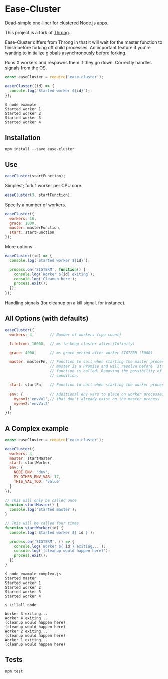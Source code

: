 # Ease-Cluster

Dead-simple one-liner for clustered Node.js apps.

This project is a fork of [Throng](https://github.com/hunterloftis/throng). 

Ease-Cluster differs from Throng in that it will wait for the master function to finish
before forking off child processes. An important feature if you're wanting to initialize
globals asynchronously before forking.

Runs X workers and respawns them if they go down.
Correctly handles signals from the OS.

```js
const easeCluster = require('ease-cluster');

easerCluster((id) => {
  console.log(`Started worker ${id}`);
});
```

```
$ node example
Started worker 1
Started worker 2
Started worker 3
Started worker 4
```

## Installation

```
npm install --save ease-cluster 
```


## Use

```js
easeCluster(startFunction);
```
Simplest; fork 1 worker per CPU core.

```js
easeCluster(3, startFunction);
```
Specify a number of workers.

```js
easeCluster({
  workers: 16,
  grace: 1000,
  master: masterFunction,
  start: startFunction
});
```
More options.

```js
easeCluster((id) => {
  console.log(`Started worker ${id}`);

  process.on('SIGTERM', function() {
    console.log(`Worker ${id} exiting`);
    console.log('Cleanup here');
    process.exit();
  });
});
```
Handling signals (for cleanup on a kill signal, for instance).

## All Options (with defaults)

```js
easeCluster({
  workers: 4,       // Number of workers (cpu count)

  lifetime: 10000,  // ms to keep cluster alive (Infinity)

  grace: 4000,      // ms grace period after worker SIGTERM (5000)

  master: masterFn, // Function to call when starting the master process
                    // master is a Promise and will resolve before `start`
                    // function is called. Removing the possibility of a race
                    // condition.

  start: startFn,   // Function to call when starting the worker processes

  env: {            // Additional env vars to place on worker processes
    myenv1:'envVal',// that don't already exist on the master process
    myenv2:'envVal2'
  } 
});
```

## A Complex example

```js
const easeCluster = require('ease-cluster');

easeCluster({
  workers: 4,
  master: startMaster,
  start: startWorker,
  env: {
    NODE_ENV: 'dev',
    MY_OTHER_ENV_VAR: 17,
    THIS_VAL_TOO: 'value'
  }
});

// This will only be called once
function startMaster() {
  console.log('Started master');
}

// This will be called four times
function startWorker(id) {
  console.log(`Started worker ${ id }`);

  process.on('SIGTERM', () => {
    console.log(`Worker ${ id } exiting...`);
    console.log('(cleanup would happen here)');
    process.exit();
  });
}
```

```
$ node example-complex.js
Started master
Started worker 1
Started worker 2
Started worker 3
Started worker 4

$ killall node

Worker 3 exiting...
Worker 4 exiting...
(cleanup would happen here)
(cleanup would happen here)
Worker 2 exiting...
(cleanup would happen here)
Worker 1 exiting...
(cleanup would happen here)
```

## Tests

```
npm test
```
